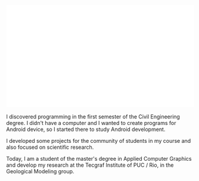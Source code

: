 ![capa github](https://github.com/viniciusalmada/viniciusalmada/blob/main/img/resume-2.svg) 

I discovered programming in the first semester of the Civil Engineering degree. I didn't have a computer and I wanted to create programs for Android device, so I started there to study Android development.

I developed some projects for the community of students in my course and also focused on scientific research.

Today, I am a student of the master's degree in Applied Computer Graphics and develop my research at the Tecgraf Institute of PUC / Rio, in the Geological Modeling group.
